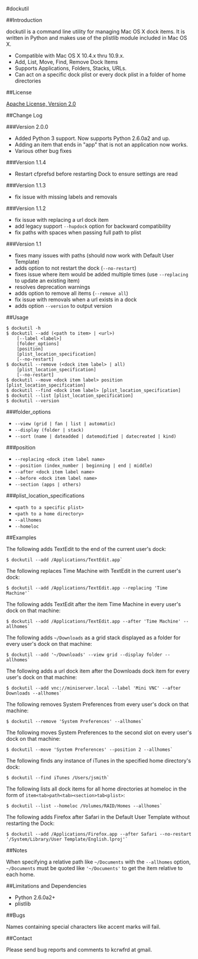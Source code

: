 #dockutil

##Introduction

dockutil is a command line utility for managing Mac OS X dock items. It is written in Python and makes use of the plistlib module included in Mac OS X.

- Compatible with Mac OS X 10.4.x thru 10.9.x.
- Add, List, Move, Find, Remove Dock Items
- Supports Applications, Folders, Stacks, URLs. 
- Can act on a specific dock plist or every dock plist in a folder of home directories

##License

[Apache License, Version 2.0](http://www.apache.org/licenses/LICENSE-2.0)

##Change Log

###Version 2.0.0

- Added Python 3 support. Now supports Python 2.6.0a2 and up.
- Adding an item that ends in "app" that is not an application now works.
- Various other bug fixes

###Version 1.1.4

- Restart cfprefsd before restarting Dock to ensure settings are read

###Version 1.1.3

- fix issue with missing labels and removals

###Version 1.1.2

- fix issue with replacing a url dock item
- add legacy support `--hupdock` option for backward compatibility
- fix paths with spaces when passing full path to plist

###Version 1.1

- fixes many issues with paths (should now work with Default User Template)
- adds option to not restart the dock (`--no-restart`)
- fixes issue where item would be added multiple times (use `--replacing` to update an existing item)
- resolves deprecation warnings
- adds option to remove all items (`--remove all`)
- fix issue with removals when a url exists in a dock
- adds option `--version` to output version

##Usage

    $ dockutil -h
    $ dockutil --add (<path to item> | <url>)
        [--label <label>]
        [folder_options]
        [position]
        [plist_location_specification]
        [--no-restart]
    $ dockutil --remove (<dock item label> | all)
        [plist_location_specification]
        [--no-restart]
    $ dockutil --move <dock item label> position [plist_location_specification]
    $ dockutil --find <dock item label> [plist_location_specification]
    $ dockutil --list [plist_location_specification]
    $ dockutil --version

###folder_options

- `--view (grid | fan | list | automatic)`
- `--display (folder | stack)`
- `--sort (name | dateadded | datemodified | datecreated | kind)`

###position
- `--replacing <dock item label name>`
- `--position (index_number | beginning | end | middle)`
- `--after <dock item label name>`
- `--before <dock item label name>`
- `--section (apps | others)`

###plist_location_specifications

- `<path to a specific plist>`
- `<path to a home directory>`
- `--allhomes`
- `--homeloc`

##Examples

The following adds TextEdit to the end of the current user's dock:

    $ dockutil --add /Applications/TextEdit.app`

The following replaces Time Machine with TextEdit in the current user's dock:

    $ dockutil --add /Applications/TextEdit.app --replacing 'Time Machine'`

The following adds TextEdit after the item Time Machine in every user's dock on that machine:

    $ dockutil --add /Applications/TextEdit.app --after 'Time Machine' --allhomes`

The following adds `~/Downloads` as a grid stack displayed as a folder for every user's dock on that machine:

    $ dockutil --add '~/Downloads' --view grid --display folder --allhomes`

The following adds a url dock item after the Downloads dock item for every user's dock on that machine:

    $ dockutil --add vnc://miniserver.local --label 'Mini VNC' --after Downloads --allhomes`

The following removes System Preferences from every user's dock on that machine:

    $ dockutil --remove 'System Preferences' --allhomes`

The following moves System Preferences to the second slot on every user's dock on that machine:

    $ dockutil --move 'System Preferences' --position 2 --allhomes`

The following finds any instance of iTunes in the specified home directory's dock:

    $ dockutil --find iTunes /Users/jsmith`

The following lists all dock items for all home directories at homeloc in the form of `item<tab>path<tab><section>tab<plist>`:

    $ dockutil --list --homeloc /Volumes/RAID/Homes --allhomes`

The following adds Firefox after Safari in the Default User Template without restarting the Dock:

    $ dockutil --add /Applications/Firefox.app --after Safari --no-restart '/System/Library/User Template/English.lproj'`

##Notes

When specifying a relative path like `~/Documents` with the `--allhomes` option, `~/Documents` must be quoted like `'~/Documents'` to get the item relative to each home.

##Limitations and Dependencies

- Python 2.6.0a2+
- plistlib

##Bugs

Names containing special characters like accent marks will fail.

##Contact

Please send bug reports and comments to kcrwfrd at gmail.